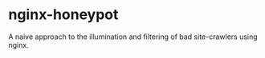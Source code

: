 # nginx-honeypot
A naive approach to the illumination and filtering of bad site-crawlers using nginx.
